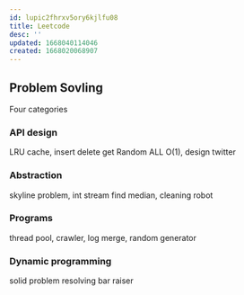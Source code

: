 ```yaml
---
id: lupic2fhrxv5ory6kjlfu08
title: Leetcode
desc: ''
updated: 1668040114046
created: 1668020068907
---
```



## Problem Sovling
Four categories 
### API design
LRU cache, insert delete get Random ALL O(1), design twitter
### Abstraction
skyline problem, int stream find median, cleaning robot

### Programs
thread pool, crawler, log merge, random generator

### Dynamic programming
solid problem resolving
bar raiser
